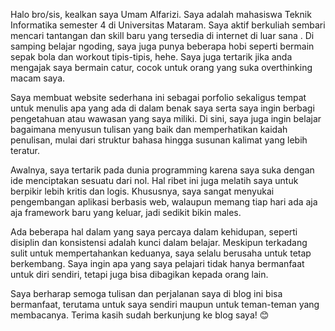 Halo bro/sis, kealkan saya Umam Alfarizi. Saya adalah mahasiswa Teknik Informatika semester 4 di Universitas Mataram. Saya aktif berkuliah sembari mencari tantangan dan skill baru yang tersedia di internet di luar sana . Di samping belajar ngoding, saya juga punya beberapa hobi seperti bermain sepak bola dan workout tipis-tipis, hehe. Saya juga tertarik jika anda mengajak saya bermain catur, cocok untuk orang yang suka overthinking macam saya.

Saya membuat website sederhana ini sebagai porfolio sekaligus tempat untuk menulis apa yang ada di dalam benak saya serta saya ingin berbagi pengetahuan atau wawasan yang saya miliki. Di sini, saya juga ingin belajar bagaimana menyusun tulisan yang baik dan memperhatikan kaidah penulisan, mulai dari struktur bahasa hingga susunan kalimat yang lebih teratur.

Awalnya, saya tertarik pada dunia programming karena saya suka dengan ide menciptakan sesuatu dari nol. Hal ribet ini juga melatih saya untuk berpikir lebih kritis dan logis. Khususnya, saya sangat menyukai pengembangan aplikasi berbasis web, walaupun memang tiap hari ada aja aja framework baru yang keluar, jadi sedikit bikin males.

Ada beberapa hal dalam yang saya percaya dalam kehidupan, seperti disiplin dan konsistensi adalah kunci dalam belajar. Meskipun terkadang sulit untuk mempertahankan keduanya, saya selalu berusaha untuk tetap berkembang. Saya ingin apa yang saya pelajari tidak hanya bermanfaat untuk diri sendiri, tetapi juga bisa dibagikan kepada orang lain.

Saya berharap semoga tulisan dan perjalanan saya di blog ini bisa bermanfaat, terutama untuk saya sendiri maupun untuk teman-teman yang membacanya. Terima kasih sudah berkunjung ke blog saya! 😊
